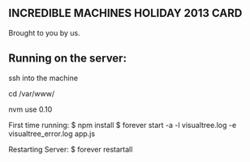 INCREDIBLE MACHINES HOLIDAY 2013 CARD
--------------------------------------------

Brought to you by us.

Running on the server:
---------------------

ssh into the machine

cd /var/www/

nvm use 0.10

First time running: 
		$ npm install
		$ forever start -a -l visualtree.log -e visualtree_error.log app.js

Restarting Server:
		$ forever restartall

